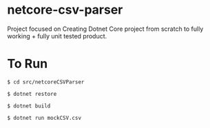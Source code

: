 # netcore-csv-parser
Project focused on Creating Dotnet Core project from scratch to fully working + fully unit tested product.


# To Run

`$ cd src/netcoreCSVParser`

`$ dotnet restore`

`$ dotnet build`

`$ dotnet run mockCSV.csv`
